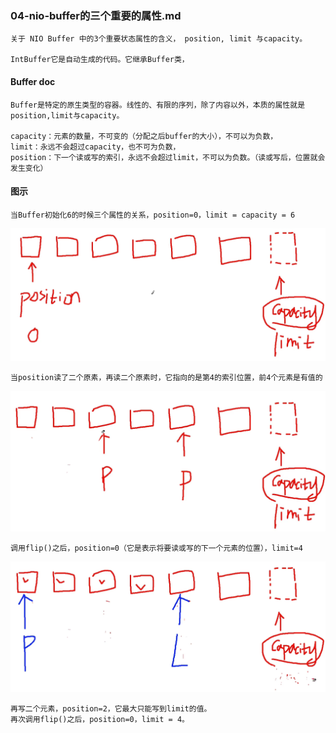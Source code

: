 ### 04-nio-buffer的三个重要的属性.md
    关于 NIO Buffer 中的3个重要状态属性的含义， position, limit 与capacity。

    IntBuffer它是自动生成的代码。它继承Buffer类，

#### Buffer doc
    Buffer是特定的原生类型的容器。线性的、有限的序列，除了内容以外，本质的属性就是position,limit与capacity。

    capacity：元素的数量，不可变的（分配之后buffer的大小），不可以为负数，
    limit：永远不会超过capacity，也不可为负数，
    position：下一个读或写的索引，永远不会超过limit，不可以为负数。（读或写后，位置就会发生变化）

#### 图示
    当Buffer初始化6的时候三个属性的关系，position=0，limit = capacity = 6
![image](https://github.com/ilin0/study_node/raw/master/netty/image/io2018022516.png)

    当position读了二个原素，再读二个原素时，它指向的是第4的索引位置，前4个元素是有值的
![image](https://github.com/ilin0/study_node/raw/master/netty/image/io2018022517.png)

    调用flip()之后，position=0（它是表示将要读或写的下一个元素的位置），limit=4
![image](https://github.com/ilin0/study_node/raw/master/netty/image/io2018022518.png)

    再写二个元素，position=2，它最大只能写到limit的值。
    再次调用flip()之后，position=0，limit = 4。